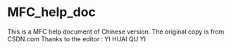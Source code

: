 # MFC_help_doc
This is a MFC help document of Chinese version.
The original copy is from CSDN.com
Thanks to the editor : YI HUAI QU YI
